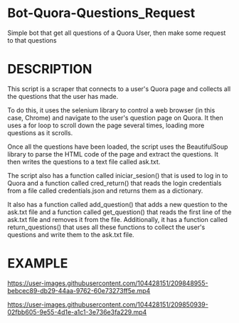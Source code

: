 # Bot-Quora-Questions_Request
Simple bot that get all questions of a Quora User, then make some request to that questions


# DESCRIPTION

This script is a scraper that connects to a user's Quora page and collects all the questions that the user has made.

To do this, it uses the selenium library to control a web browser (in this case, Chrome) and navigate to the user's question page on Quora. It then uses a for loop to scroll down the page several times, loading more questions as it scrolls.

Once all the questions have been loaded, the script uses the BeautifulSoup library to parse the HTML code of the page and extract the questions. It then writes the questions to a text file called ask.txt.

The script also has a function called iniciar_sesion() that is used to log in to Quora and a function called cred_return() that reads the login credentials from a file called credentials.json and returns them as a dictionary.

It also has a function called add_question() that adds a new question to the ask.txt file and a function called get_question() that reads the first line of the ask.txt file and removes it from the file. Additionally, it has a function called return_questions() that uses all these functions to collect the user's questions and write them to the ask.txt file.

# EXAMPLE



https://user-images.githubusercontent.com/104428151/209848955-bebcec89-db29-44aa-9762-60e73273ff5e.mp4



https://user-images.githubusercontent.com/104428151/209850939-02fbb605-9e55-4d1e-a1c1-3e736e3fa229.mp4
